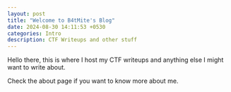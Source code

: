 ```yaml
---
layout: post
title: "Welcome to B4tMite's Blog"
date: 2024-08-30 14:11:53 +0530
categories: Intro
description: CTF Writeups and other stuff
---
```


Hello there, this is where I host my CTF writeups and anything else I might want to write about. 

Check the about page if you want to know more about me.